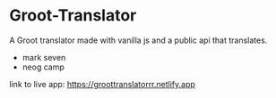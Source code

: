 # Groot-Translator

A Groot translator made with vanilla js and a public api that translates.

- mark seven 
- neog camp

link to live app: https://groottranslatorrr.netlify.app

